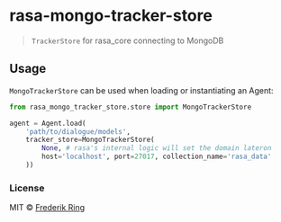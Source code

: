 # rasa-mongo-tracker-store
> `TrackerStore` for rasa_core connecting to MongoDB

## Usage

`MongoTrackerStore` can be used when loading or instantiating an Agent:

```py
from rasa_mongo_tracker_store.store import MongoTrackerStore

agent = Agent.load(
    'path/to/dialogue/models',
    tracker_store=MongoTrackerStore(
        None, # rasa's internal logic will set the domain lateron
        host='localhost', port=27017, collection_name='rasa_data'
    ))

```

### License
MIT © [Frederik Ring](http://www.frederikring.com)

